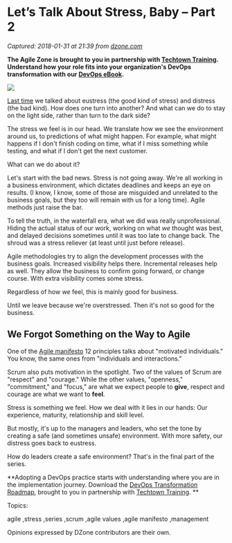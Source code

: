 # Let’s Talk About Stress, Baby – Part 2

_Captured: 2018-01-31 at 21:39 from [dzone.com](https://dzone.com/articles/lets-talk-about-stress-baby-part-2?edition=359100&utm_source=Daily%20Digest&utm_medium=email&utm_campaign=Daily%20Digest%202018-01-31)_

**The Agile Zone is brought to you in partnership with [Techtown Training](https://dzone.com/go?i=266428&u=http%3A%2F%2Fwww.techtowntraining.com%2F). Understand how your role fits into your organization's DevOps transformation with our [DevOps eBook](https://dzone.com/go?i=266428&u=http%3A%2F%2Fpages.aspeinc.com%2Fdevops-enterprise-ebook.html%3Futm_source%3Ddzone%26utm_medium%3Dfooter%26utm_campaign%3Ddevebook).**

![](https://i0.wp.com/www.gilzilberfeld.com/wp-content/uploads/2018/01/232tll1.jpg?w=378)

[Last time](http://www.gilzilberfeld.com/2018/01/lets-talk-about-stress-baby-part-1.html) we talked about eustress (the good kind of stress) and distress (the bad kind). How does one turn into another? And what can we do to stay on the light side, rather than turn to the dark side?

The stress we feel is in our head. We translate how we see the environment around us, to predictions of what might happen. For example, what might happens if I don't finish coding on time, what if I miss something while testing, and what if I don't get the next customer.

What can we do about it?

Let's start with the bad news. Stress is not going away. We're all working in a business environment, which dictates deadlines and keeps an eye on results. (I know, I know, some of those are misguided and unrelated to the business goals, but they too will remain with us for a long time). Agile methods just raise the bar.

To tell the truth, in the waterfall era, what we did was really unprofessional. Hiding the actual status of our work, working on what _we_ thought was best, and delayed decisions sometimes until it was too late to change back. The shroud was a stress reliever (at least until just before release).

Agile methodologies try to align the development processes with the business goals. Increased visibility helps there. Incremental releases help as well. They allow the business to confirm going forward, or change course. With extra visibility comes some stress.

Regardless of how _we_ feel, this is mainly good for business.

Until we leave because we're overstressed. Then it's not so good for the business.

## We Forgot Something on the Way to Agile

One of the [Agile manifesto](http://agilemanifesto.org/principles.html) 12 principles talks about "motivated individuals." You know, the same ones from "individuals and interactions."

Scrum also puts motivation in the spotlight. Two of the values of Scrum are "respect" and "courage." While the other values, "openness," "commitment," and "focus," are what we expect people to **give**, respect and courage are what we want to **feel**.

Stress is something we feel. How we deal with it lies in our hands: Our experience, maturity, relationship and skill level.

But mostly, it's up to the managers and leaders, who set the tone by creating a safe (and sometimes unsafe) environment. With more safety, our distress goes back to eustress.

How do leaders create a safe environment? That's in the final part of the series.

**Adopting a DevOps practice starts with understanding where you are in the implementation journey. Download the [DevOps Transformation Roadmap](https://dzone.com/go?i=266427&u=http%3A%2F%2Fpages.techtowntraining.com%2FDevOpsRoadmapDzone_DevOpsTransformationRoadmap.html%3Futm_source%3Ddzone%26utm_medium%3Dheader%26utm_campaign%3Ddevops-transformation), brought to you in partnership with [Techtown Training](https://dzone.com/go?i=266427&u=http%3A%2F%2Fwww.techtowntraining.com%2F). **

Topics:

agile ,stress ,series ,scrum ,agile values ,agile manifesto ,management

Opinions expressed by DZone contributors are their own.
